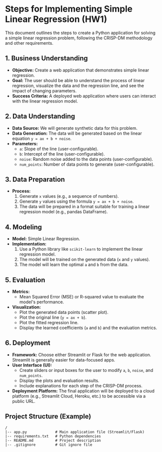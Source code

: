# Steps for Implementing Simple Linear Regression (HW1)

This document outlines the steps to create a Python application for solving a simple linear regression problem, following the CRISP-DM methodology and other requirements.

## 1. Business Understanding
- **Objective:** Create a web application that demonstrates simple linear regression.
- **Goal:** The user should be able to understand the process of linear regression, visualize the data and the regression line, and see the impact of changing parameters.
- **Success Criteria:** A deployed web application where users can interact with the linear regression model.

## 2. Data Understanding
- **Data Source:** We will generate synthetic data for this problem.
- **Data Generation:** The data will be generated based on the linear equation `y = ax + b + noise`.
- **Parameters:**
    - `a`: Slope of the line (user-configurable).
    - `b`: Intercept of the line (user-configurable).
    - `noise`: Random noise added to the data points (user-configurable).
    - `num_points`: Number of data points to generate (user-configurable).

## 3. Data Preparation
- **Process:**
    1.  Generate `x` values (e.g., a sequence of numbers).
    2.  Generate `y` values using the formula `y = ax + b + noise`.
    3.  The data will be prepared in a format suitable for training a linear regression model (e.g., pandas DataFrame).

## 4. Modeling
- **Model:** Simple Linear Regression.
- **Implementation:**
    1.  Use a Python library like `scikit-learn` to implement the linear regression model.
    2.  The model will be trained on the generated data (`x` and `y` values).
    3.  The model will learn the optimal `a` and `b` from the data.

## 5. Evaluation
- **Metrics:**
    -  Mean Squared Error (MSE) or R-squared value to evaluate the model's performance.
- **Visualization:**
    -  Plot the generated data points (scatter plot).
    -  Plot the original line (`y = ax + b`).
    -  Plot the fitted regression line.
    -  Display the learned coefficients (`a` and `b`) and the evaluation metrics.

## 6. Deployment
- **Framework:** Choose either Streamlit or Flask for the web application. Streamlit is generally easier for data-focused apps.
- **User Interface (UI):**
    -  Create sliders or input boxes for the user to modify `a`, `b`, `noise`, and `num_points`.
    -  Display the plots and evaluation results.
    -  Include explanations for each step of the CRISP-DM process.
- **Deployment Platform:** The final application will be deployed to a cloud platform (e.g., Streamlit Cloud, Heroku, etc.) to be accessible via a public URL.

## Project Structure (Example)
```
/
|-- app.py             # Main application file (Streamlit/Flask)
|-- requirements.txt   # Python dependencies
|-- README.md          # Project description
|-- .gitignore         # Git ignore file
```
